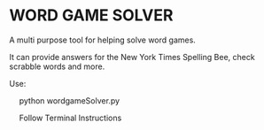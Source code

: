 WORD GAME SOLVER
=============

A multi purpose tool for helping solve word games. 

It can provide answers for the New York Times Spelling Bee, check scrabble words and more.

Use:

 &emsp; python wordgameSolver.py
  
 &emsp; Follow Terminal Instructions
